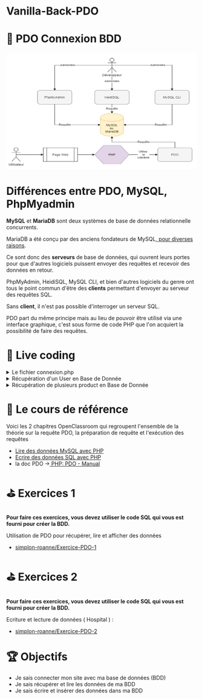 # Vanilla-Back-PDO

# 💾 PDO Connexion BDD

<img src="schema.png"
     alt="schema-pdo"/>

# Différences entre PDO, MySQL, PhpMyadmin

**MySQL** et **MariaDB** sont deux systèmes de base de données relationnelle concurrents.

MariaDB a été conçu par des anciens fondateurs de MySQL,[ pour diverses raisons](https://subscription.packtpub.com/book/application_development/9781783981601/1/ch01lvl1sec08/mariadb-history).

Ce sont donc des **serveurs** de base de données, qui ouvrent leurs portes pour que d'autres logiciels puissent envoyer des requêtes et recevoir des données en retour.

PhpMyAdmin, HeidiSQL, MySQL CLI, et bien d'autres logiciels du genre ont tous le point commun d'être des **clients** permettant d'envoyer au serveur des requêtes SQL.

Sans **client**, il n'est pas possible d'interroger un serveur SQL.

PDO part du même principe mais au lieu de pouvoir être utilisé via une interface graphique, c'est sous forme de code PHP que l'on acquiert la possibilité de faire des requêtes.

# 🎦 Live coding

<details>
  <summary>Le fichier connexion.php</summary>
  
  ```php
  <?php

     // le try catch, permet d'essayer un bout de code, et si il détecte le moindre problème il nous retourne une exception
     // on peut traiter cette exception pour avoir un message d'erreur détaillé
     try
     {
          // je crée une variable $db, qui va contenir l'accès à ma base de donnée.
          // cette variable va contenir l'objet PDO (nous verrons ce qu'est un objet plus tard dans la formation, 
          // pour l'instant ça ne vous sea pas utile)
          // pour crée cette connexion il va vous falloir plusieurs parties :

          // le dns, qui va correspondre à la base de donnée que l'on utilise, ici mysql
          // suivi de l'hote après host=, ici localhost
          // suivi du nom de la base de donnée après "dbname="
          $dns = 'mysql:host=localhost;dbname=pdo_test';


          // le nom d'utilisateur, utilisé dans la base de donnée, oar défaut sur wampserver c'est 'root'
          $user = 'root';

          // le mot de passe utilisé sur votre base de donnée
          $password = '';

          $db = new PDO( $dns, $user, $password);
     }
     catch (Exception $message){
          // dans le cas où la connexion à la base de donnée serait mal executé (par exemple un mauvais nom d'utilisateur)
          // vous pouvez utiliser l'objet Exception pour afficher un message d'erreur personnalisé comme ci-dessous
          echo "ya un blem <br>" . "<pre>$message</pre>" ;
     }
     

     ?>

```
</details>

<details>
  <summary>Récupération d'un User en Base de Donnée</summary>

  ```php
  <?php
     // dans un nouveau fichier que l'on peut nommer index.php
     // ne pas oublier d'importer le fichier connexion.php où l'on créer la connexion PDO
      require_once('connexion.php');

      // requete de mon user :

      // on commence par préparer la requète grace à query()
      $request =  $db->query('SELECT * FROM user');

      // on récupère la réponse à la requète grâce à fetch(), car je n'ai qu'un seul user en BDD
      $user = $request->fetch();


     // après avoir récupéré la réponse de votre requète, ne pas hésiter à contrôler les données que l'on reçoit
     // par exemple pour voir le type de donnée que l'on reçoit
      var_dump($user);

     // grâce à mon var_dump précédent, j'ai vu que la donnée que je reçois dans $user est un tableau, et il a une colonne nommée prenom.
     // je décide donc d'afficher sur ma page html ce prénom
      echo($user['prenom']);

     ?>

```
</details>

<details>
  <summary>Récupération de plusieurs product en Base de Donnée</summary>

  ```php
  <?php
     // requete de mes produits

     // on prépare la requète
     $request = $db->query('SELECT * FROM product');

     // on récupère la réponse à la requète grâce à fetchAll(), car j'ai plusieurs produits en BDD
     $products = $request->fetchAll();

     // ce var_dump me montre que je reçois un tableau, dans lequel il y a plusieurs tableau, un tableau pour chaque produit.
     var_dump($products);

     // pour afficher le nom de chacun des produits, je boucle dans ce grand tableau. Pour chaque produit :
     foreach($products as $product){
          // j'affiche la colonne name du tableau d'UN produit
          echo($product['name']. '<br><hr><br>');
     }

     ?>

```
</details>


# 📖 Le cours de référence

Voici les 2 chapitres OpenClassroom qui regroupent l'ensemble de la théorie sur la requête PDO, la préparation de requête et l'exécution des requêtes

- [Lire des données MySQL avec PHP](https://openclassrooms.com/en/courses/918836-concevez-votre-site-web-avec-php-et-mysql/914293-lisez-des-donnees)
- [Ecrire des données SQL avec PHP](https://openclassrooms.com/en/courses/918836-concevez-votre-site-web-avec-php-et-mysql/914508-ecrivez-des-donnees)
- la doc PDO →[ PHP: PDO - Manual](https://www.php.net/manual/fr/book.pdo.php)

# ⛳ Exercices 1

##

**Pour faire ces exercices, vous devez utiliser le code SQL qui vous est fourni pour créer la BDD.**

Utilisation de PDO pour récupérer, lire et afficher des données

- [simplon-roanne/Exercice-PDO-1](https://github.com/simplon-roanne/Exercice-PDO-1)

# ⛳ Exercices 2

##

**Pour faire ces exercices, vous devez utiliser le code SQL qui vous est fourni pour créer la BDD.**

Ecriture et lecture de données ( Hospital ) :

- [simplon-roanne/Exercice-PDO-2](https://github.com/simplon-roanne/Exercice-PDO-2)

# 🏆 Objectifs

- Je sais connecter mon site avec ma base de données (BDD)
- Je sais récupérer et lire les données de ma BDD
- Je sais écrire et insérer des données dans ma BDD

```

```
